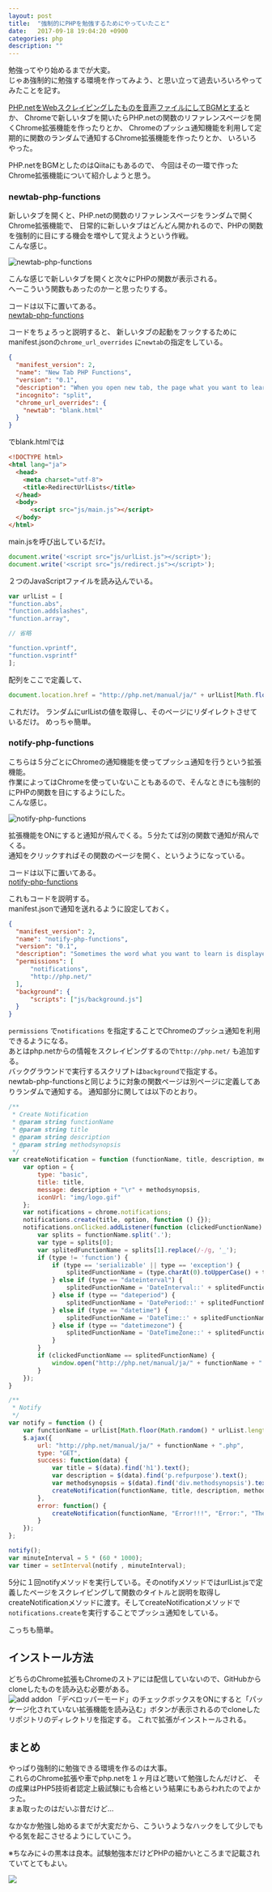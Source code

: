 ```yaml
---
layout: post
title:  "強制的にPHPを勉強するためにやっていたこと"
date:   2017-09-18 19:04:20 +0900
categories: php
description: ""
---
```


勉強ってやり始めるまでが大変。  
じゃあ強制的に勉強する環境を作ってみよう、と思い立って過去いろいろやってみたことを記す。  

[PHP.netをWebスクレイピングしたものを音声ファイルにしてBGMとする](https://qiita.com/pinekta/items/60d1e5c8462731678a5f)とか、
Chromeで新しいタブを開いたらPHP.netの関数のリファレンスページを開くChrome拡張機能を作ったりとか、
Chromeのプッシュ通知機能を利用して定期的に関数のランダムで通知するChrome拡張機能を作ったりとか、
いろいろやった。  

PHP.netをBGMとしたのはQiitaにもあるので、
今回はその一環で作ったChrome拡張機能について紹介しようと思う。

### newtab-php-functions

新しいタブを開くと、PHP.netの関数のリファレンスページをランダムで開くChrome拡張機能で、
日常的に新しいタブはどんどん開かれるので、PHPの関数を強制的に目にする機会を増やして覚えようという作戦。  
こんな感じ。

![newtab-php-functions](/public/image/20170918/newtab-php-functions.gif)  

こんな感じで新しいタブを開くと次々にPHPの関数が表示される。  
へーこういう関数もあったのかーと思ったりする。

コードは以下に置いてある。  
[newtab-php-functions](https://github.com/pinekta/newtab-php-functions)

コードをちょろっと説明すると、
新しいタブの起動をフックするためにmanifest.jsonの`chrome_url_overrides` に`newtab`の指定をしている。

```json
{
  "manifest_version": 2,
  "name": "New Tab PHP Functions",
  "version": "0.1",
  "description": "When you open new tab, the page what you want to learn is displayed.",
  "incognito": "split",
  "chrome_url_overrides": {
    "newtab": "blank.html"
  }
}
```

でblank.htmlでは

```html
<!DOCTYPE html>
<html lang="ja">
  <head>
    <meta charset="utf-8">
    <title>RedirectUrlLists</title>
  </head>
  <body>
      <script src="js/main.js"></script>
  </body>
</html>
```

main.jsを呼び出しているだけ。

```js
document.write('<script src="js/urlList.js"></script>');
document.write('<script src="js/redirect.js"></script>');
```

２つのJavaScriptファイルを読み込んでいる。

```js
var urlList = [
"function.abs",
"function.addslashes",
"function.array",

// 省略

"function.vprintf",
"function.vsprintf"
];
```

配列をここで定義して、

```js
document.location.href = "http://php.net/manual/ja/" + urlList[Math.floor(Math.random () * urlList.length)] + ".php";
```

これだけ。
ランダムにurlListの値を取得し、そのページにリダイレクトさせているだけ。
めっちゃ簡単。

### notify-php-functions

こちらは５分ごとにChromeの通知機能を使ってプッシュ通知を行うという拡張機能。  
作業によってはChromeを使っていないこともあるので、そんなときにも強制的にPHPの関数を目にするようにした。  
こんな感じ。

![notify-php-functions](/public/image/20170918/notify-php-functions.gif)  

拡張機能をONにすると通知が飛んでくる。５分たてば別の関数で通知が飛んでくる。  
通知をクリックすればその関数のページを開く、というようになっている。

コードは以下に置いてある。  
[notify-php-functions](https://github.com/pinekta/notify-php-functions)

これもコードを説明する。  
manifest.jsonで通知を送れるように設定しておく。

```json
{
  "manifest_version": 2,
  "name": "notify-php-functions",
  "version": "0.1",
  "description": "Sometimes the word what you want to learn is displayed.",
  "permissions": [
      "notifications",
      "http://php.net/"
  ],
  "background": {
      "scripts": ["js/background.js"]
  }
}
```

`permissions` で`notifications` を指定することでChromeのプッシュ通知を利用できるようになる。  
あとはphp.netからの情報をスクレイピングするので`http://php.net/` も追加する。  
バックグラウンドで実行するスクリプトは`background`で指定する。  
newtab-php-functionsと同じように対象の関数ページは別ページに定義してありランダムで通知する。
通知部分に関しては以下のとおり。

```js
/**
 * Create Notification
 * @param string functionName
 * @param string title
 * @param string description
 * @param string methodsynopsis
 */
var createNotification = function (functionName, title, description, methodsynopsis) {
    var option = {
        type: "basic",
        title: title,
        message: description + "\r" + methodsynopsis,
        iconUrl: "img/logo.gif"
    };
    var notifications = chrome.notifications;
    notifications.create(title, option, function () {});
    notifications.onClicked.addListener(function (clickedFunctionName) {
        var splits = functionName.split('.');
        var type = splits[0];
        var splitedFunctionName = splits[1].replace(/-/g, '_');
        if (type != 'function') {
            if (type == 'serializable' || type == 'exception') {
                splitedFunctionName = (type.charAt(0).toUpperCase() + type.slice(1)) + '::' + splitedFunctionName;
            } else if (type == "dateinterval") {
                splitedFunctionName = 'DateInterval::' + splitedFunctionName;
            } else if (type == "dateperiod") {
                splitedFunctionName = 'DatePeriod::' + splitedFunctionName;
            } else if (type == "datetime") {
                splitedFunctionName = 'DateTime::' + splitedFunctionName;
            } else if (type == "datetimezone") {
                splitedFunctionName = 'DateTimeZone::' + splitedFunctionName;
            }
        }
        if (clickedFunctionName == splitedFunctionName) {
            window.open("http://php.net/manual/ja/" + functionName + ".php", functionName);
        }
    });
}

/**
 * Notify
 */
var notify = function () {
    var functionName = urlList[Math.floor(Math.random() * urlList.length)];
    $.ajax({
        url: "http://php.net/manual/ja/" + functionName + ".php",
        type: "GET",
        success: function(data) {
            var title = $(data).find('h1').text();
            var description = $(data).find('p.refpurpose').text();
            var methodsynopsis = $(data).find('div.methodsynopsis').text().replace(/[\r\n]/g, "");
            createNotification(functionName, title, description, methodsynopsis);
        },
        error: function() {
            createNotification(functionName, "Error!!!", "Error:", "The URL is invallid.");
        }
    });
};

notify();
var minuteInterval = 5 * (60 * 1000);
var timer = setInterval(notify , minuteInterval);
```

5分に１回notifyメソッドを実行している。そのnotifyメソッドではurlList.jsで定義したページをスクレイピングして関数のタイトルと説明を取得しcreateNotificationメソッドに渡す。そしてcreateNotificationメソッドで`notifications.create`を実行することでプッシュ通知をしている。  

こっちも簡単。

## インストール方法

どちらのChrome拡張もChromeのストアには配信していないので、GitHubからcloneしたものを読み込む必要がある。  
![add addon](/public/image/20170918/add-addon.png)
「デベロッパーモード」のチェックボックスをONにすると「パッケージ化されていない拡張機能を読み込む」ボタンが表示されるのでcloneしたリポジトリのディレクトリを指定する。
これで拡張がインストールされる。

## まとめ

やっぱり強制的に勉強できる環境を作るのは大事。  
これらのChrome拡張や車でphp.netを１ヶ月ほど聴いて勉強したんだけど、
その成果はPHP5技術者認定上級試験にも合格という結果にもあらわれたのでよかった。  
まぁ取ったのはだいぶ昔だけど…  

なかなか勉強し始めるまでが大変だから、こういうようなハックをして少しでもやる気を起こさせるようにしていこう。

※ちなみに↓の黒本は良本。試験勉強本だけどPHPの細かいところまで記載されていてとてもよい。

<a target="_blank"  href="https://www.amazon.co.jp/gp/product/4844334670/ref=as_li_tl?ie=UTF8&camp=247&creative=1211&creativeASIN=4844334670&linkCode=as2&tag=pinekta02-22&linkId=d84b29c28d20828dd83f4597a5079fa7"><img border="0" src="//ws-fe.amazon-adsystem.com/widgets/q?_encoding=UTF8&MarketPlace=JP&ASIN=4844334670&ServiceVersion=20070822&ID=AsinImage&WS=1&Format=_SL250_&tag=pinekta02-22" ></a><img src="//ir-jp.amazon-adsystem.com/e/ir?t=pinekta02-22&l=am2&o=9&a=4844334670" width="1" height="1" border="0" alt="" style="border:none !important; margin:0px !important;" />
